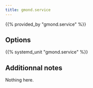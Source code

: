 ```yaml
---
title: gmond.service
---
```


{{% provided_by "gmond.service" %}}

## Options

{{% systemd_unit "gmond.service" %}}

## Additionnal notes

Nothing here.